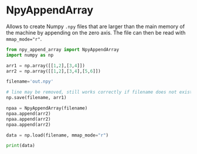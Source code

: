 # NpyAppendArray

Allows to create Numpy `.npy` files that are larger than the main memory of the
machine by appending on the zero axis. The file can then be read with
`mmap_mode="r"`.

```python
from npy_append_array import NpyAppendArray
import numpy as np

arr1 = np.array([[1,2],[3,4]])
arr2 = np.array([[1,2],[3,4],[5,6]])

filename='out.npy'

# line may be removed, still works correctly if filename does not exist
np.save(filename, arr1)

npaa = NpyAppendArray(filename)
npaa.append(arr2)
npaa.append(arr2)
npaa.append(arr2)

data = np.load(filename, mmap_mode="r")

print(data)
```
